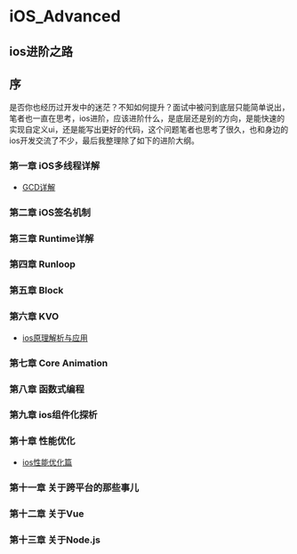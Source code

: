 # iOS_Advanced
## ios进阶之路
## 序
是否你也经历过开发中的迷茫？不知如何提升？面试中被问到底层只能简单说出，笔者也一直在思考，ios进阶，应该进阶什么，是底层还是别的方向，是能快速的实现自定义ui，还是能写出更好的代码，这个问题笔者也思考了很久，也和身边的ios开发交流了不少，最后我整理除了如下的进阶大纲。

### 第一章  iOS多线程详解
- [GCD详解](https://github.com/sallenhandong/iOS_Advanced/blob/master/%E7%AC%AC%E4%B8%80%E7%AB%A0%20IOS%E5%A4%9A%E7%BA%BF%E7%A8%8B/iosgcd.md)</br>
### 第二章  iOS签名机制
### 第三章  Runtime详解
### 第四章  Runloop
### 第五章  Block
### 第六章  KVO
- [ios原理解析与应用](https://github.com/sallenhandong/iOS_Advanced/blob/master/%E7%AC%AC%E5%85%AD%E7%AB%A0%20KVO/ioskvo.md)</br>
### 第七章  Core Animation
### 第八章  函数式编程
### 第九章  ios组件化探析
### 第十章  性能优化
- [ios性能优化篇](https://github.com/sallenhandong/iOS_Advanced/blob/master/%E7%AC%AC%E5%8D%81%E7%AB%A0%20%E6%80%A7%E8%83%BD%E4%BC%98%E5%8C%96/ios%20performance.md)</br>
### 第十一章  关于跨平台的那些事儿
### 第十二章  关于Vue
### 第十三章  关于Node.js


